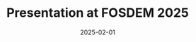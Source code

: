 ---
layout: "presentation.njk"
type: presentation
title: "Presentation at FOSDEM 2025"
excerpt: "Presentation titled 'Discovering Indoor Environments and Positioning Systems'"
speaker: "Maxim Van de Wynckel"
date: "2025-02-01"
scheduled: true
venue:
    name: "FOSDEM 2025"
    location: "Brussels, Belgium"
event: "https://fosdem.org/2025/schedule/event/fosdem-2025-4526-discovering-indoor-environments-and-positioning-systems/"
thumbnail: "/presentations/2025/fosdem.svg"
publication: "/publications/2023/iot2023"
---